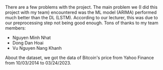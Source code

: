 There are a few problems with the project. 
The main problem we (I did this project with my team) encountered was the ML model (ARIMA) performed much better than the DL (LSTM).
According to our lecturer, this was due to our preprocessing step not being good enough. 
Tons of thanks to my team members:
- Nguyen Minh Nhat
- Dong Dan Hoai
- Vu Nguyen Nang Khanh

About the dataset, we got the data of Bitcoin's price from Yahoo Finance from 10/03/2014 to 03/24/2023.
